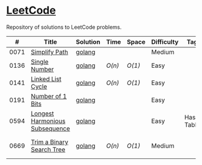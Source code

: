 # [LeetCode](https://leetcode.com/problemset/all/)
Repository of solutions to LeetCode problems.

|  #  | Title           |  Solution       |  Time           | Space           | Difficulty    | Tag          | Notes| 
|-----|---------------- | --------------- | --------------- | --------------- | ------------- |--------------|-----|
0071 | [Simplify Path](https://leetcode.com/problems/simplify-path/) | [golang](./golang/simplify-path.go) | | | Medium |||
0136 | [Single Number](https://leetcode.com/problems/single-number/) | [golang](./golang/single-number.go) | _O(n)_       | _O(1)_          | Easy         |||
0141 | [Linked List Cycle](https://leetcode.com/problems/linked-list-cycle/) | [golang](./golang/linked-list-cycle.go) | _O(n)_ | _O(1)_ | Easy |||
0191 | [Number of 1 Bits](https://leetcode.com/problems/number-of-1-bits/) | [golang](./golang/number-of-1-bits.go) | | | Easy |||
0594 | [Longest Harmonious Subsequence](https://leetcode.com/problems/longest-harmonious-subsequence/) | [golang](./golang/longest-harmonius-subsequence.go) | | | Easy |Hash Table|[Hash Tables](https://algs4.cs.princeton.edu/34hash/)|
0669 | [Trim a Binary Search Tree](https://leetcode.com/problems/trim-a-binary-search-tree/) | [golang](./golang/trim-a-binary-search-tree.go) | _O(n)_  | _O(1)_ | Medium ||[Binary Search Trees](https://algs4.cs.princeton.edu/32bst/)|
